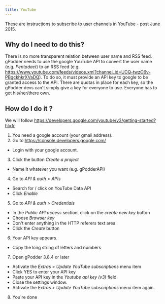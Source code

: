 ```yaml
---
title: YouTube
---
```


These are instructions to subscribe to user channels in YouTube - post June 2015.

Why do I need to do this?
-------------------------

There is no more transparent relation between user name and RSS feed. gPodder needs to use the google YouTube API to convert the user name (e.g. *Pentadact*) to an RSS feed (e.g. <https://www.youtube.com/feeds/videos.xml?channel_id=UCQ-twzO6v-PBgckhkrXVaDQ>). To do so, it must provide an API key to google to be granted access to the API. There are quotas in place for each key, so the gPodder devs can't simply give a key for everyone to use. Everyone has to get his/her/there own.

How do I do it ?
----------------

We will follow <https://developers.google.com/youtube/v3/getting-started?hl=fr>

1. You need a google account (your gmail address).
2. Go to <https://console.developers.google.com/>
  *  Login with your google account.
3. Click the button *Create a project*
  *  Name it whatever you want (e.g. gPodderAPI)
4. Go to *API & auth* &gt; *APIs*
  *  Search for / click on YouTube Data API
  *  Click *Enable*
5. Go to *API & auth* &gt; *Credentials*
  *  In the *Public API access* section, click on the *create new key* button
  *  Choose *Browser key*
  *  Don't enter anything in the HTTP referers text area
  *  Click the *Create* button
6. Your API key appears.
  *  Copy the long string of letters and numbers
7. Open gPodder 3.8.4 or later
  *  Activate the *Extras* > *Update YouTube subscriptions* menu item
  *  Click YES to enter your API key
  *  Paste your API key in the *Youtube api key (v3)* field.
  *  Close the settings window.
  *  Activate the *Extras* > *Update YouTube subscriptions* menu item again.
8. You're done
